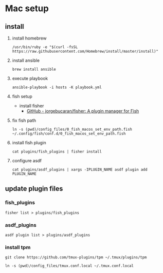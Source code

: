 # Mac setup

## install

1. install homebrew

   ```
   /usr/bin/ruby -e "$(curl -fsSL https://raw.githubusercontent.com/Homebrew/install/master/install)"
   ```

1. install ansible

   ```
   brew install ansible
   ```

1. execute playbook

   ```
   ansible-playbook -i hosts -K playbook.yml
   ```

1. fish setup

   - install fisher
     - [GitHub - jorgebucaran/fisher: A plugin manager for Fish](https://github.com/jorgebucaran/fisher)

1. fix fish path

   ```
   ln -s (pwd)/config_files/0_fish_macos_set_env_path.fish ~/.config/fish/conf.d/0_fish_macos_set_env_path.fish
   ```

1. install fish plugin

   ```
   cat plugins/fish_plugins | fisher install
   ```

1. configure asdf

   ```
   cat plugins/asdf_plugins | xargs -IPLUGIN_NAME asdf plugin add PLUGIN_NAME
   ```

## update plugin files

### fish_plugins

```shell
fisher list > plugins/fish_plugins
```

### asdf_plugins

```shell
asdf plugin list > plugins/asdf_plugins
```

### install tpm

```shell
git clone https://github.com/tmux-plugins/tpm ~/.tmux/plugins/tpm
```

```shell
ln -s (pwd)/config_files/tmux.conf.local ~/.tmux.conf.local
```

